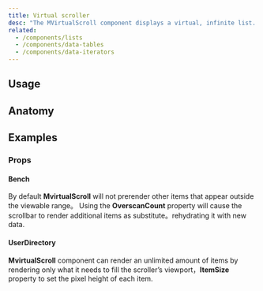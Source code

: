 ```yaml
---
title: Virtual scroller
desc: "The MVirtualScroll component displays a virtual, infinite list. It supports dynamic height and scrolling vertically."
related:
  - /components/lists
  - /components/data-tables
  - /components/data-iterators
--- 
```


## Usage


## Anatomy

## Examples

### Props

#### Bench

By default **MvirtualScroll** will not prerender other items that appear outside the viewable range。 Using the **OverscanCount** property will cause the scrollbar to render additional items as substitute。rehydrating it with new data.

<masa-example file="Examples.virtual_scroll.Bench"></masa-example>

#### UserDirectory

**MvirtualScroll** component can render an unlimited amount of items by rendering only what it needs to fill the scroller’s viewport，**ItemSize** property to set the pixel height of each item.

<masa-example file="Examples.virtual_scroll.UserDirectory"></masa-example>